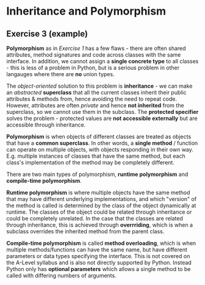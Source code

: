 # Inheritance and Polymorphism

## Exercise 3 (example)

**Polymorphism** as in *Exercise 1* has a few flaws - there are often shared attributes, method signatures and code across classes with the same interface. In addition, we cannot assign a **single concrete type** to all classes - this is less of a problem in Python, but is a serious problem in other langauges where there are **no** union types.

The *object-oriented* solution to this problem is **inheritance** - we can make an *abstracted* **superclass** that all the current classes inherit their public attributes & methods from, hence avoiding the need to repeat code. However, attributes are often *private* and hence **not inherited** from the superclass, so we cannot use them in the subclass. The **protected specifier** solves the problem - protected values are **not accessible externally** but are accessible through inheritance.





**Polymorphism** is when objects of different classes are treated as objects that have a **common superclass**. In other words, a **single method** / function can operate on multiple objects, with objects responding in their own way. E.g. multiple instances of classes that have the same method, but each class's implementation of the method may be completely different.

There are two main types of polymorphism, **runtime polymorphism** and **compile-time polymorphism**.

**Runtime polymorphism** is where multiple objects have the same method that may have different underlying implementations, and which "version" of the method is called is determined by the class of the object dynamically at runtime. The classes of the object could be related through inheritance or could be completely unrelated. In the case that the classes are related through inheritance, this is achieved through **overrriding**, which is when a subclass overrides the inherited method from the parent class.

**Compile-time polymorphism** is called **method overloading**, which is when multiple methods/functions can have the same name, but have different parameters or data types specifying the interface. This is not covered on the A-Level syllabus and is also not directly supported by Python. Instead Python only has **optional parameters** which allows a single method to be called with differing numbers of arguments.
